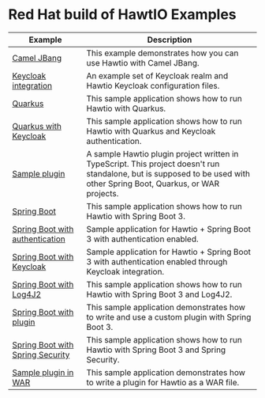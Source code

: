 # Red Hat build of HawtIO Examples

| Example | Description |
|---------|-------------|
| [Camel JBang](camel-jbang/) | This example demonstrates how you can use Hawtio with Camel JBang. |
| [Keycloak integration](keycloak-integration/) | An example set of Keycloak realm and Hawtio Keycloak configuration files. |
| [Quarkus](quarkus/) | This sample application shows how to run Hawtio with Quarkus. |
| [Quarkus with Keycloak](quarkus-keycloak/) | This sample application shows how to run Hawtio with Quarkus and Keycloak authentication. |
| [Sample plugin](sample-plugin/) | A sample Hawtio plugin project written in TypeScript. This project doesn't run standalone, but is supposed to be used with other Spring Boot, Quarkus, or WAR projects. |
| [Spring Boot](springboot/) | This sample application shows how to run Hawtio with Spring Boot 3. |
| [Spring Boot with authentication](springboot-authentication/) | Sample application for Hawtio + Spring Boot 3 with authentication enabled. |
| [Spring Boot with Keycloak](springboot-keycloak/) | Sample application for Hawtio + Spring Boot 3 with authentication enabled through Keycloak integration. |
| [Spring Boot with Log4J2](springboot-log4j2/) | This sample application shows how to run Hawtio with Spring Boot 3 and Log4J2. |
| [Spring Boot with plugin](springboot-plugin/) | This sample application demonstrates how to write and use a custom plugin with Spring Boot 3. |
| [Spring Boot with Spring Security](springboot-security/) | This sample application shows how to run Hawtio with Spring Boot 3 and Spring Security. |
| [Sample plugin in WAR](war-plugin/) | This sample application demonstrates how to write a plugin for Hawtio as a WAR file. |
